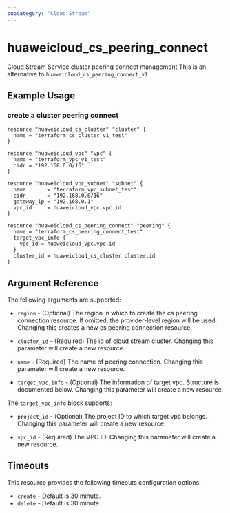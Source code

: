 ```yaml
---
subcategory: "Cloud Stream"
---
```


# huaweicloud\_cs\_peering\_connect

Cloud Stream Service cluster peering connect management
This is an alternative to `huaweicloud_cs_peering_connect_v1`

## Example Usage

### create a cluster peering connect

```hcl
resource "huaweicloud_cs_cluster" "cluster" {
  name = "terraform_cs_cluster_v1_test"
}

resource "huaweicloud_vpc" "vpc" {
  name = "terraform_vpc_v1_test"
  cidr = "192.168.0.0/16"
}

resource "huaweicloud_vpc_subnet" "subnet" {
  name       = "terraform_vpc_subnet_test"
  cidr       = "192.168.0.0/16"
  gateway_ip = "192.168.0.1"
  vpc_id     = huaweicloud_vpc.vpc.id
}

resource "huaweicloud_cs_peering_connect" "peering" {
  name = "terraform_cs_peering_connect_test"
  target_vpc_info {
    vpc_id = huaweicloud_vpc.vpc.id
  }
  cluster_id = huaweicloud_cs_cluster.cluster.id
}
```

## Argument Reference

The following arguments are supported:

* `region` - (Optional) The region in which to create the cs peering connection resource. If omitted, the provider-level region will be used. Changing this creates a new cs peering connection resource.

* `cluster_id` -
  (Required)
  The id of cloud stream cluster. Changing this parameter will create a new resource.

* `name` -
  (Required)
  The name of peering connection. Changing this parameter will create a new resource.

* `target_vpc_info` -
  (Optional)
  The information of target vpc. Structure is documented below. Changing this parameter will create a new resource.

The `target_vpc_info` block supports:

* `project_id` -
  (Optional)
  The project ID to which target vpc belongs. Changing this parameter will create a new resource.

* `vpc_id` -
  (Required)
  The VPC ID. Changing this parameter will create a new resource.

## Timeouts
This resource provides the following timeouts configuration options:
- `create` - Default is 30 minute.
- `delete` - Default is 30 minute.

